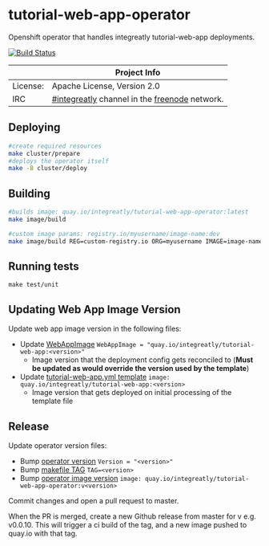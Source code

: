 # tutorial-web-app-operator

Openshift operator that handles integreatly tutorial-web-app deployments.

[![Build Status](https://travis-ci.org/integr8ly/tutorial-web-app-operator.svg?branch=master)](https://travis-ci.org/integr8ly/tutorial-web-app-operator)


|                 | Project Info  |
| --------------- | ------------- |
| License:        | Apache License, Version 2.0                      |
| IRC             | [#integreatly](https://webchat.freenode.net/?channels=integreatly) channel in the [freenode](http://freenode.net/) network. |


## Deploying

```sh
#create required resources
make cluster/prepare
#deploys the operator itself
make -B cluster/deploy
```

## Building

```sh
#builds image: quay.io/integreatly/tutorial-web-app-operator:latest
make image/build

#custom image params: registry.io/myusername/image-name:dev
make image/build REG=custom-registry.io ORG=myusername IMAGE=image-name TAG=dev
```

## Running tests

```
make test/unit
```

## Updating Web App Image Version
Update web app image version in the following files:
* Update [WebAppImage](pkg/handlers/webhandler.go) `WebAppImage = "quay.io/integreatly/tutorial-web-app:<version>"`
  * Image version that the deployment config gets reconciled to (**Must be updated as would override the version used by the template**)
* Update [tutorial-web-app.yml template](deploy/template/tutorial-web-app.yml) `image: quay.io/integreatly/tutorial-web-app:<version>`
  * Image version that gets deployed on initial processing of the template file

## Release

Update operator version files:

* Bump [operator version](version/version.go) 
```Version = "<version>"```
* Bump [makefile TAG](Makefile)
```TAG=<version>```
* Bump [operator image version](deploy/operator.yaml)
```image: quay.io/integreatly/tutorial-web-app-operator:v<version>```

Commit changes and open a pull request to master.

When the PR is merged, create a new Github release from master for v<version> e.g. v0.0.10.
This will trigger a ci build of the tag, and a new image pushed to quay.io with that tag.
